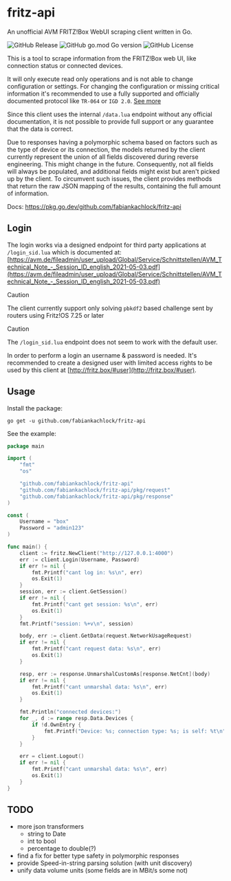 # fritz-api

An unofficial AVM FRITZ!Box WebUI scraping client written in Go.

![GitHub Release](https://img.shields.io/github/v/release/fabiankachlock/fritz-api?style=for-the-badge)
![GitHub go.mod Go version](https://img.shields.io/github/go-mod/go-version/fabiankachlock/fritz-api?style=for-the-badge)
![GitHub License](https://img.shields.io/github/license/fabiankachlock/fritz-api?style=for-the-badge)

This is a tool to scrape information from the FRITZ!Box web UI, like connection status or connected devices. 

It will only execute read only operations and is not able to change configuration or settings. For changing the configuration or missing critical information it's recommended to use a fully supported and officially documented protocol like `TR-064` or `IGD 2.0`. [See more](https://avm.de/service/schnittstellen/)

Since this client uses the internal `/data.lua` endpoint without any official documentation, it is not possible to provide full support or any guarantee that the data is correct. 

Due to responses having a polymorphic schema based on factors such as the type of device or its connection, the models returned by the client currently represent the union of all fields discovered during reverse engineering. This might change in the future. Consequently, not all fields will always be populated, and additional fields might exist but aren't picked up by the client. To circumvent such issues, the client provides methods that return the raw JSON mapping of the results, containing the full amount of information.


Docs: https://pkg.go.dev/github.com/fabiankachlock/fritz-api

## Login

The login works via a designed endpoint for third party applications at `/login_sid.lua` which is documented at: [https://avm.de/fileadmin/user_upload/Global/Service/Schnittstellen/AVM_Technical_Note_-_Session_ID_english_2021-05-03.pdf](https://avm.de/fileadmin/user_upload/Global/Service/Schnittstellen/AVM_Technical_Note_-_Session_ID_english_2021-05-03.pdf)

> [!CAUTION]
> The client currently support only solving `pbkdf2` based challenge sent by routers using Fritz!OS 7.25 or later

> [!CAUTION]
> The `/login_sid.lua` endpoint does not seem to work with the default user. 

In order to perform a login an username & password is needed. It's recommended to create a designed user with limited access rights to be used by this client at [http://fritz.box/#user](http://fritz.box/#user).

## Usage

Install the package:

`go get -u github.com/fabiankachlock/fritz-api`

See the example:

```go
package main

import (
	"fmt"
	"os"

	"github.com/fabiankachlock/fritz-api"
	"github.com/fabiankachlock/fritz-api/pkg/request"
	"github.com/fabiankachlock/fritz-api/pkg/response"
)

const (
	Username = "box"
	Password = "admin123"
)

func main() {
	client := fritz.NewClient("http://127.0.0.1:4000")
	err := client.Login(Username, Password)
	if err != nil {
		fmt.Printf("cant log in: %s\n", err)
		os.Exit(1)
	}
	session, err := client.GetSession()
	if err != nil {
		fmt.Printf("cant get session: %s\n", err)
		os.Exit(1)
	}
	fmt.Printf("session: %+v\n", session)

	body, err := client.GetData(request.NetworkUsageRequest)
	if err != nil {
		fmt.Printf("cant request data: %s\n", err)
		os.Exit(1)
	}

	resp, err := response.UnmarshalCustomAs[response.NetCnt](body)
	if err != nil {
		fmt.Printf("cant unmarshal data: %s\n", err)
		os.Exit(1)
	}

	fmt.Println("connected devices:")
	for _, d := range resp.Data.Devices {
        if !d.OwnEntry {
            fmt.Printf("Device: %s; connection type: %s; is self: %t\n", d.NameInfo.Name, d.ConnInfo.Kind, d.OwnClientDevice)
		}
	}

	err = client.Logout()
    if err != nil {
        fmt.Printf("cant unmarshal data: %s\n", err)
        os.Exit(1)
    }
}

```

## TODO

- more json transformers
  - string to Date
  - int to bool
  - percentage to double(?)
- find a fix for better type safety in polymorphic responses
- provide Speed-in-string parsing solution (with unit discovery)
- unify data volume units (some fields are in MBit/s some not)